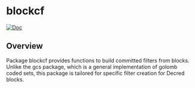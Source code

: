 blockcf
=======

[![Doc](https://img.shields.io/badge/doc-reference-blue.svg)](https://pkg.go.dev/github.com/hdfchain/hdfd/gcs/v2/blockcf)

## Overview

Package blockcf provides functions to build committed filters from blocks.
Unlike the gcs package, which is a general implementation of golomb coded sets,
this package is tailored for specific filter creation for Decred blocks.
